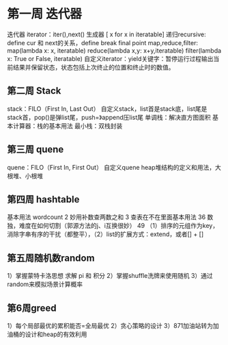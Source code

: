 # 第一周 迭代器
迭代器 iterator：iter(),next()
生成器 [ x for x in iteratable]
递归recursive: define cur 和 next的关系，define break final point
map,reduce,filter: 
map(lambda x: x, iteratable)
reduce(lambda x,y: x+y,iteratable)
filter(lambda x: True or False, iteratable)
自定义iterator：yield关键字：暂停运行过程输出当前结果并保留状态，状态包括上次终止的位置和终止时的数值。
## 第二周 Stack
stack：FILO（First In, Last Out）
自定义stack，list首是stack底，list尾是stack首，pop()是弹list尾，push=》append压list尾
单调栈：解决直方图面积
基本计算器：栈的基本用法
最小栈：双栈封装
## 第三周 quene
quene：FILO（First In, First Out）
自定义quene
heap堆结构的定义和用法，大根堆、小根堆
## 第四周 hashtable
基本用法 wordcount
2 妙用补数查两数之和
3 查表在不在里面基本用法
36 数独，难度在如何切割（郭源方法的j、i互换很妙）
49 （1）排序的元组作为key，消除字串有序的干扰（都整平），（2）list的扩展方式：extend，或者[] + [] 
## 第五周随机数random
1）掌握蒙特卡洛思想 求解 pi 和 积分
2）掌握shuffle洗牌来使用随机
3）通过random来模拟场景计算概率
## 第6周greed
1）每个局部最优的累积能否=全局最优
2）贪心策略的设计
3）871加油站转为加油桶的设计和heap的有效利用
